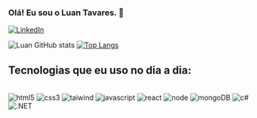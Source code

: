 ### Olá! Eu sou o Luan Tavares. 👋

[![LinkedIn](	https://img.shields.io/badge/LinkedIn-0077B5?style=for-the-badge&logo=linkedin&logoColor=white)](https://www.linkedin.com/in/luantavares0206/)

![Luan GitHub stats](https://github-readme-stats.vercel.app/api?username=LuaanTavares&show_icons=true&theme=tokyonight)
[![Top Langs](https://github-readme-stats.vercel.app/api/top-langs/?username=LuaanTavares&langs_count=10&layout=compact)](https://github.com/LuaanTavares/github-readme-stats)

## Tecnologias que eu uso no dia a dia:

<div style="display: inline_block"><br/>
  <img alt="html5" src="https://img.shields.io/badge/HTML5-E34F26?style=for-the-badge&logo=html5&logoColor=white">
  
  <img alt="css3" src="https://img.shields.io/badge/CSS3-1572B6?style=for-the-badge&logo=css3&logoColor=white">
  
  <img alt="taiwind" src="https://img.shields.io/badge/Tailwind_CSS-38B2AC?style=for-the-badge&logo=tailwind-css&logoColor=white">
    
   <img alt="javascript" src="https://img.shields.io/badge/JavaScript-323330?style=for-the-badge&logo=javascript&logoColor=F7DF1E">
   
   <img alt="react" src="https://img.shields.io/badge/React-20232A?style=for-the-badge&logo=react&logoColor=61DAFB">
   
   <img alt="node" src="https://img.shields.io/badge/Node.js-43853D?style=for-the-badge&logo=node.js&logoColor=white">
      
   <img alt="mongoDB" src="https://img.shields.io/badge/MongoDB-4EA94B?style=for-the-badge&logo=mongodb&logoColor=white">
               
   <img alt="c#" src="https://img.shields.io/badge/C%23-239120?style=for-the-badge&logo=c-sharp&logoColor=white">
   
   <img alt=".NET" src="https://img.shields.io/badge/.NET-5C2D91?style=for-the-badge&logo=.net&logoColor=white">
</div><br/>

